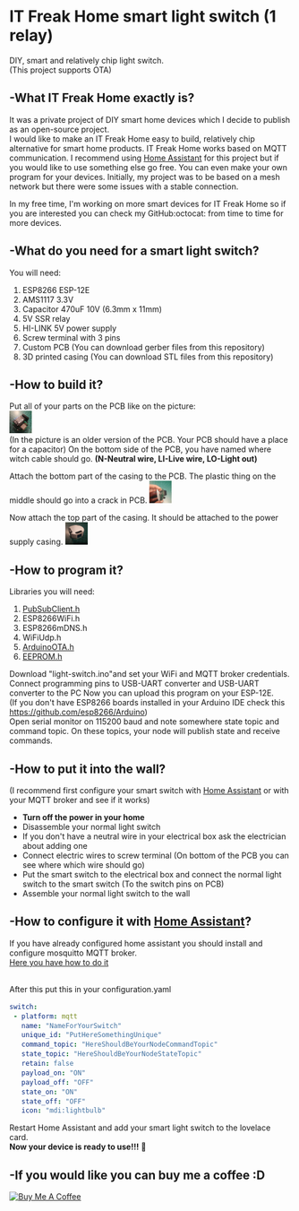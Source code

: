 # IT Freak Home smart light switch (1 relay)
DIY, smart and relatively chip light switch.<br/>
(This project supports OTA)
## -What IT Freak Home exactly is?
It was a private project of DIY smart home devices which I decide to publish as an open-source project.<br/>
I would like to make an IT Freak Home easy to build, relatively chip alternative for smart home products.
IT Freak Home works based on MQTT communication. I recommend using [Home Assistant](https://www.home-assistant.io/) for this project but if you would like to use something else go free. You can even make your own program for your devices. Initially, my project was to be based on a mesh network but there were some issues with a stable connection.<br/>

In my free time, I'm working on more smart devices for IT Freak Home so if you are interested you can check my GitHub:octocat: from time to time for more devices.

## -What do you need for a smart light switch?
You will need:
1. ESP8266 ESP-12E
1. AMS1117 3.3V
1. Capacitor 470uF 10V (6.3mm x 11mm)
1. 5V SSR relay 
1. HI-LINK 5V power supply
1. Screw terminal with 3 pins
1. Custom PCB (You can download gerber files from this repository)
1. 3D printed casing (You can download STL files from this repository)

## -How to build it?
Put all of your parts on the PCB like on the picture:<br/>
<img src="/images/partsOnPcb.jpg" width="40vw"><br/>
(In the picture is an older version of the PCB. Your PCB should have a place for a capacitor)
On the bottom side of the PCB, you have named where witch cable should go.
**(N-Neutral wire, LI-Live wire, LO-Light out)**<br/>

Attach the bottom part of the casing to the PCB. The plastic thing on the middle should go into a crack in PCB.
<img src="/images/bottomCasing.jpg" width="40vw">

Now attach the top part of the casing. It should be attached to the power supply casing.
<img src="/images/topCasing.jpg" width="40vw">

## -How to program it?
Libraries you will need:
1. [PubSubClient.h](https://github.com/knolleary/pubsubclient) 
1. ESP8266WiFi.h
1. ESP8266mDNS.h
1. WiFiUdp.h
1. [ArduinoOTA.h](https://www.arduino.cc/reference/en/libraries/arduinoota/)
1. [EEPROM.h](https://www.arduino.cc/en/Reference/EEPROM)   

Download "light-switch.ino"and set your WiFi and MQTT broker credentials. Connect programming pins to USB-UART converter and USB-UART converter to the PC Now you can upload this program on your ESP-12E.<br/>
(If you don't have ESP8266 boards installed in your Arduino IDE check this https://github.com/esp8266/Arduino)<br/>
Open serial monitor on 115200 baud and note somewhere state topic and command topic.
On these topics, your node will publish state and receive commands.

## -How to put it into the wall?
(I recommend first configure your smart switch with [Home Assistant](https://www.home-assistant.io/) or with your MQTT broker and see if it works)
* **Turn off the power in your home**
* Disassemble your normal light switch
* If you don't have a neutral wire in your electrical box ask the electrician about adding one
* Connect electric wires to screw terminal (On bottom of the PCB you can see where which wire should go)
* Put the smart switch to the electrical box and connect the normal light switch to the smart switch (To the switch pins on PCB)
* Assemble your normal light switch to the wall 

## -How to configure it with [Home Assistant](https://www.home-assistant.io/)?
If you have already configured home assistant you should install and configure mosquitto MQTT broker.<br/>
[Here you have how to do it](https://www.home-assistant.io/docs/mqtt/broker#public-broker)<br/><br/>

After this put this in your configuration.yaml<br/>
```yaml
switch:
 - platform: mqtt
   name: "NameForYourSwitch"
   unique_id: "PutHereSomethingUnique"
   command_topic: "HereShouldBeYourNodeCommandTopic"
   state_topic: "HereShouldBeYourNodeStateTopic"
   retain: false
   payload_on: "ON"
   payload_off: "OFF"
   state_on: "ON"
   state_off: "OFF"
   icon: "mdi:lightbulb"
   ```
    
Restart Home Assistant and
add your smart light switch to the lovelace card.<br/>
**Now your device is ready to use!!!** :tada:<br/>

## -If you would like you can buy me a coffee :D
<a href="https://www.buymeacoffee.com/itfreakjake" target="_blank"><img src="https://cdn.buymeacoffee.com/buttons/v2/default-yellow.png" alt="Buy Me A Coffee" style="height: 60px !important;width: 217px !important;" ></a>

